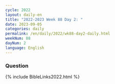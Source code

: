 ```yaml
---
cycle: 2022
layout: daily-en
title: "2022-2023 Week 88 Day 2: "
date: 2023-09-05
categories: daily
permalink: /en/daily/2022/wk88-day2-daily.html
weekNum: 88
dayNum: 2
language: English
---
```


### Question     

{% include BibleLinks2022.html %}

